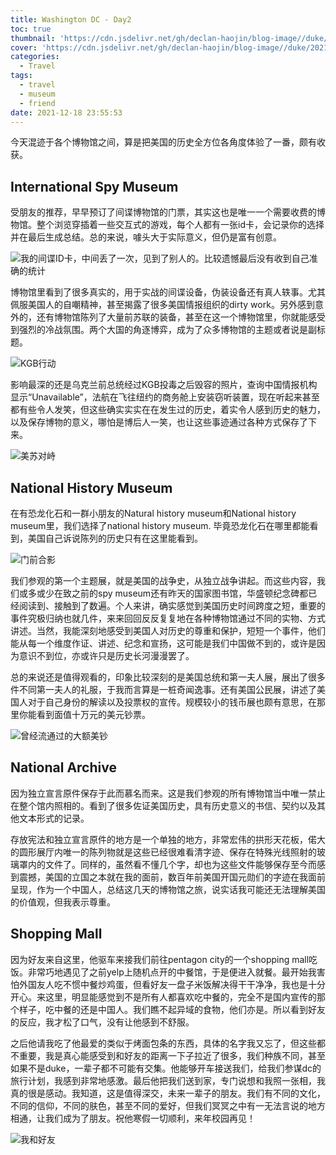 ```yaml
---
title: Washington DC - Day2
toc: true
thumbnail: 'https://cdn.jsdelivr.net/gh/declan-haojin/blog-image//duke/20211219223718.png'
cover: 'https://cdn.jsdelivr.net/gh/declan-haojin/blog-image//duke/20211219223718.png'
categories:
  - Travel
tags:
  - travel
  - museum
  - friend
date: 2021-12-18 23:55:53
---
```


今天混迹于各个博物馆之间，算是把美国的历史全方位各角度体验了一番，颇有收获。

<!--more-->

## International Spy Museum

受朋友的推荐，早早预订了间谍博物馆的门票，其实这也是唯一一个需要收费的博物馆。整个浏览穿插着一些交互式的游戏，每个人都有一张id卡，会记录你的选择并在最后生成总结。总的来说，噱头大于实际意义，但仍是富有创意。

![我的间谍ID卡，中间丢了一次，见到了别人的。比较遗憾最后没有收到自己准确的统计](https://cdn.jsdelivr.net/gh/declan-haojin/blog-image//duke/20211219215651.png)

博物馆里看到了很多真实的，用于实战的间谍设备，伪装设备还有真人轶事。尤其佩服美国人的自嘲精神，甚至揭露了很多美国情报组织的dirty work。另外感到意外的，还有博物馆陈列了大量前苏联的装备，甚至在这一个博物馆里，你就能感受到强烈的冷战氛围。两个大国的角逐博弈，成为了众多博物馆的主题或者说是副标题。

![KGB行动](https://cdn.jsdelivr.net/gh/declan-haojin/blog-image//duke/20211219220605.png)

影响最深的还是乌克兰前总统经过KGB投毒之后毁容的照片，查询中国情报机构显示“Unavailable”，法航在飞往纽约的商务舱上安装窃听装置，现在听起来甚至都有些令人发笑，但这些确实实实在在发生过的历史，着实令人感到历史的魅力，以及保存博物的意义，哪怕是博后人一笑，也让这些事迹通过各种方式保存了下来。

![美苏对峙](https://cdn.jsdelivr.net/gh/declan-haojin/blog-image//duke/20211219220624.png)

## National History Museum

在有恐龙化石和一群小朋友的Natural history museum和National history museum里，我们选择了national history museum. 毕竟恐龙化石在哪里都能看到，美国自己诉说陈列的历史只有在这里能看到。

![门前合影](https://cdn.jsdelivr.net/gh/declan-haojin/blog-image//duke/20211219220903.png)

我们参观的第一个主题展，就是美国的战争史，从独立战争讲起。而这些内容，我们或多或少在致之前的spy museum还有昨天的国家图书馆，华盛顿纪念碑都已经阅读到、接触到了数遍。个人来讲，确实感觉到美国历史时间跨度之短，重要的事件究极归纳也就几件，来来回回反反复复地在各种博物馆通过不同的实物、方式讲述。当然，我能深刻地感受到美国人对历史的尊重和保护，短短一个事件，他们能从每一个维度作证、讲述、纪念和宣扬，这可能是我们中国做不到的，或许是因为意识不到位，亦或许只是历史长河漫漫罢了。

总的来说还是值得观看的，印象比较深刻的是美国总统和第一夫人展，展出了很多件不同第一夫人的礼服，于我而言算是一桩奇闻逸事。还有美国公民展，讲述了美国人对于自己身份的解读以及投票权的宣传。规模较小的钱币展也颇有意思，在那里你能看到面值十万元的美元钞票。

![曾经流通过的大额美钞](https://cdn.jsdelivr.net/gh/declan-haojin/blog-image//duke/20211219221644.png)

## National Archive

因为独立宣言原件保存于此而慕名而来。这是我们参观的所有博物馆当中唯一禁止在整个馆内照相的。看到了很多佐证美国历史，具有历史意义的书信、契约以及其他文本形式的记录。

存放宪法和独立宣言原件的地方是一个单独的地方，非常宏伟的拱形天花板，偌大的圆形展厅内唯一的陈列物就是这些已经很难看清字迹、保存在特殊光线照射的玻璃罩内的文件了。同样的，虽然看不懂几个字，却也为这些文件能够保存至今而感到震撼，美国的立国之本就在我的面前，数百年前美国开国元勋们的字迹在我面前呈现，作为一个中国人，总结这几天的博物馆之旅，说实话我可能还无法理解美国的价值观，但我表示尊重。

## Shopping Mall

因为好友来自这里，他驱车来接我们前往pentagon city的一个shopping mall吃饭。非常巧地遇见了之前yelp上随机点开的中餐馆，于是便进入就餐。最开始我害怕外国友人吃不惯中餐炒鸡蛋，但看好友一盘子米饭解决得干干净净，我也是十分开心。来这里，明显能感觉到不是所有人都喜欢吃中餐的，完全不是国内宣传的那个样子，吃中餐的还是中国人。我们瞧不起异域的食物，他们亦是。所以看到好友的反应，我才松了口气，没有让他感到不舒服。

之后他请我吃了他最爱的类似于烤面包条的东西，具体的名字我又忘了，但这些都不重要，我是真心能感受到和好友的距离一下子拉近了很多，我们种族不同，甚至如果不是duke，一辈子都不可能有交集。他能够开车接送我们，给我们参谋dc的旅行计划，我感到非常地感激。最后他把我们送到家，专门说想和我照一张相，我真的很是感动。我知道，这是值得深交，未来一辈子的朋友。我们有不同的文化，不同的信仰，不同的肤色，甚至不同的爱好，但我们冥冥之中有一无法言说的地方相通，让我们成为了朋友。祝他寒假一切顺利，来年校园再见！

![我和好友](https://cdn.jsdelivr.net/gh/declan-haojin/blog-image//duke/20211219223054.png)
